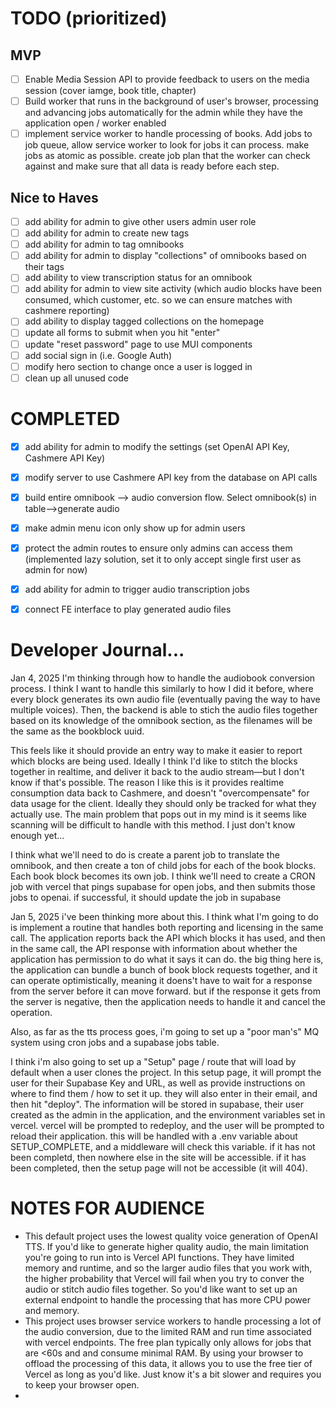 # TODO (prioritized)

## MVP
- [ ] Enable Media Session API to provide feedback to users on the media session (cover iamge, book title, chapter)
- [ ] Build worker that runs in the background of user's browser, processing and advancing jobs automatically for the admin while they have the application open / worker enabled
- [ ] implement service worker to handle processing of books. Add jobs to job queue, allow service worker to look for jobs it can process. make jobs as atomic as possible. create job plan that the worker can check against and make sure that all data is ready before each step.

## Nice to Haves
- [ ] add ability for admin to give other users admin user role
- [ ] add ability for admin to create new tags
- [ ] add ability for admin to tag omnibooks
- [ ] add ability for admin to display "collections" of omnibooks based on their tags
- [ ] add ability to view transcription status for an omnibook
- [ ] add ability for admin to view site activity (which audio blocks have been consumed, which customer, etc. so we can ensure matches with cashmere reporting)
- [ ] add ability to display tagged collections on the homepage
- [ ] update all forms to submit when you hit "enter"
- [ ] update "reset password" page to use MUI components
- [ ] add social sign in (i.e. Google Auth)
- [ ] modify hero section to change once a user is logged in
- [ ] clean up all unused code

# COMPLETED
- [X] add ability for admin to modify the settings (set OpenAI API Key, Cashmere API Key)
- [X] modify server to use Cashmere API key from the database on API calls
- [X] build entire omnibook --> audio conversion flow. Select omnibook(s) in table-->generate audio
- [X] make admin menu icon only show up for admin users
- [X] protect the admin routes to ensure only admins can access them (implemented lazy solution, set it to only accept single first user as admin for now)
- [X] add ability for admin to trigger audio transcription jobs
- [X] connect FE interface to play generated audio files



# Developer Journal...
Jan 4, 2025
I'm thinking through how to handle the audiobook conversion process. I think I want to handle this similarly to how I did it before, where every block generates its own audio file (eventually paving the way to have multiple voices). Then, the backend is able to stich the audio files together based on its knowledge of the omnibook section, as the filenames will be the same as the bookblock uuid.

This feels like it should provide an entry way to make it easier to report which blocks are being used. Ideally I think I'd like to stitch the blocks together in realtime, and deliver it back to the audio stream—but I don't know if that's possible. The reason I like this is it provides realtime consumption data back to Cashmere, and doesn't "overcompensate" for data usage for the client. Ideally they should only be tracked for what they actually use. The main problem that pops out in my mind is it seems like scanning will be difficult to handle with this method. I just don't know enough yet...

I think what we'll need to do is create a parent job to translate the omnibook, and then create a ton of child jobs for each of the book blocks. Each book block becomes its own job. I think we'll need to create a CRON job with vercel that pings supabase for open jobs, and then submits those jobs to openai. if successful, it should update the job in supabase

Jan 5, 2025
i've been thinking more about this. I think what I'm going to do is implement a routine that handles both reporting and licensing in the same call. The application reports back the API which blocks it has used, and then in the same call, the API response with information about whether the application has permission to do what it says it can do. the big thing here is, the application can bundle a bunch of book block requests together, and it can operate optimistically, meaning it doens't have to wait for a response from the server before it can move forward. but if the response it gets from the server is negative, then the application needs to handle it and cancel the operation.

Also, as far as the tts process goes, i'm going to set up a "poor man's" MQ system using cron jobs and a supabase jobs table.

I think i'm also going to set up a "Setup" page / route that will load by default when a user clones the project. In this setup page, it will prompt the user for their Supabase Key and URL, as well as provide instructions on where to find them / how to set it up. they will also enter in their email, and then hit "deploy". The information will be stored in supabase, their user created as the admin in the application, and the environment variables set in vercel. vercel will be prompted to redeploy, and the user will be prompted to reload their application. this will be handled with a .env variable about SETUP_COMPLETE, and a middleware will check this variable. if it has not been completd, then nowhere else in the site will be accessible. if it has been completed, then the setup page will not be accessible (it will 404).


# NOTES FOR AUDIENCE
- This default project uses the lowest quality voice generation of OpenAI TTS. If you'd like to generate higher quality audio, the main limitation you're going to run into is Vercel API functions. They have limited memory and runtime, and so the larger audio files that you work with, the higher probability that Vercel will fail when you try to conver the audio or stitch audio files together. So you'd like want to set up an external endpoint to handle the processing that has more CPU power and memory.
- This project uses browser service workers to handle processing a lot of the audio conversion, due to the limited RAM and run time associated with vercel endpoints. The free plan typically only allows for jobs that are <60s and and consume minimal RAM. By using your browser to offload the processing of this data, it allows you to use the free tier of Vercel as long as you'd like. Just know it's a bit slower and requires you to keep your browser open.
- 
